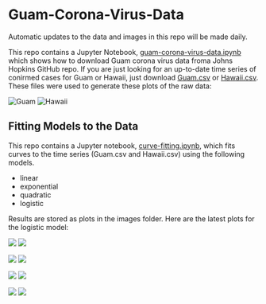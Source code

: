 # Guam-Corona-Virus-Data

Automatic updates to the data and images in this repo will be made daily.

This repo contains a Jupyter Notebook, [guam-corona-virus-data.ipynb](guam-corona-virus-data.ipynb) which shows how to download Guam corona virus data froma Johns Hopkins GitHub repo. If you are just looking for an up-to-date time series of conirmed cases for Guam or Hawaii, just download [Guam.csv](Guam.csv) or [Hawaii.csv](Hawaii.csv). These files were used to generate these plots of the raw data:

![Guam](images/Guam.png)
![Hawaii](images/Hawaii.png)

## Fitting Models to the Data

This repo contains a Jupyter notebook, [curve-fitting.ipynb](curve-fitting.ipynb), which fits curves to the time series (Guam.csv and Hawaii.csv)
using the following models.

* linear
* exponential
* quadratic
* logistic

Results are stored as plots in the images folder. Here are the latest plots for the logistic model:

![](images/Guam-logistic-latest.png)
![](images/Hawaii-logistic-latest.png)

![](images/Guam-quadratic-latest.png)
![](images/Hawaii-quadratic-latest.png)

![](images/Guam-exponential-latest.png)
![](images/Hawaii-exponential-latest.png)

![](images/Guam-linear-latest.png)
![](images/Hawaii-linear-latest.png)













